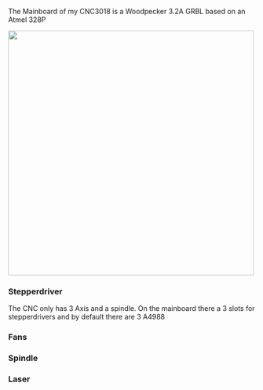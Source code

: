 The Mainboard of my CNC3018 is a Woodpecker 3.2A GRBL based on an Atmel 328P

<img src="https://ae01.alicdn.com/kf/HTB10QXiXELrK1Rjy0Fjq6zYXFXaH/GRBL-1-1-USB-Port-CNC-Engraving-Machine-Control-Board-3-Axis-Control-Laser-Engraving-Machine.jpg" width="500">

### Stepperdriver

The CNC only has 3 Axis and a spindle.
On the mainboard there a 3 slots for stepperdrivers and by default there are 3 A4988 

### Fans



### Spindle



### Laser
